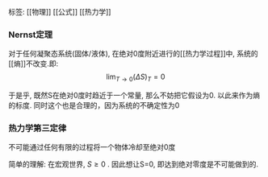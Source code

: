 标签: [[物理]] [[公式]] [[热力学]]
### Nernst定理

对于任何凝聚态系统(固体/液体), 在绝对0度附近进行的[[热力学过程]]中, 系统的[[熵]]不改变.即: 
$$\lim_{T \to 0}(\Delta S)_T=0$$

于是乎, 既然S在绝对0度时趋近于一个常量, 那么不妨把它假设为0. 以此来作为熵的标度.  同时这个也是合理的，因为系统的不确定性为0

### 热力学第三定律

不可能通过任何有限的过程将一个物体冷却至绝对0度

简单的理解: 在宏观世界, $S \ge 0$  . 因此想让S=0, 即达到绝对零度是不可能做到的. 